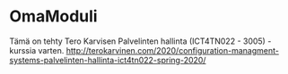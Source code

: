 # OmaModuli

Tämä on tehty Tero Karvisen Palvelinten hallinta (ICT4TN022 - 3005) -kurssia varten.
http://terokarvinen.com/2020/configuration-managment-systems-palvelinten-hallinta-ict4tn022-spring-2020/

